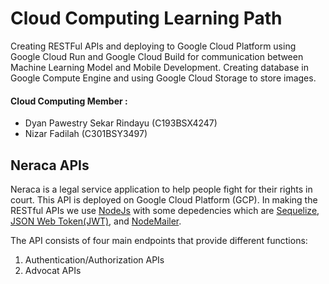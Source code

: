 # Cloud Computing Learning Path

Creating RESTFul APIs and deploying to Google Cloud Platform using Google Cloud Run and Google Cloud Build for communication between Machine Learning Model and Mobile Development. Creating database in Google Compute Engine and using Google Cloud Storage to store images.

#### Cloud Computing Member :
* Dyan Pawestry Sekar Rindayu (C193BSX4247)
* Nizar Fadilah (C301BSY3497)

## Neraca APIs

Neraca is a legal service application to help people fight for their rights in court. This API is deployed on Google Cloud Platform (GCP). In making the RESTful APIs we use [NodeJs](https://nodejs.org/en) with some depedencies which are [Sequelize](https://sequelize.org/), [JSON Web Token(JWT)](https://jwt.io/), and [NodeMailer](https://nodemailer.com/). 

The API consists of four main endpoints that provide different functions:

1. Authentication/Authorization APIs
2. Advocat APIs
